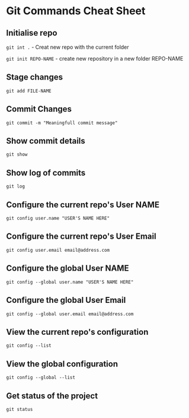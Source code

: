 # Git Commands Cheat Sheet

## Initialise repo

`git int .`
	- Creat new repo with the current folder
	
`git init REPO-NAME`
	- create new repository in a new folder REPO-NAME

## Stage changes
`git add FILE-NAME`

## Commit Changes
`git commit -m "Meaningfull commit message"`

## Show commit details
`git show`

## Show log of commits
`git log`

## Configure the current repo's User NAME
`git config user.name "USER'S NAME HERE"`

## Configure the current repo's User Email
`git config user.email email@address.com`

## Configure the global User NAME
`git config --global user.name "USER'S NAME HERE"`

## Configure the global User Email
`git config --global user.email email@address.com`

## View the current repo's configuration
`git config --list`

## View the global configuration
`git config --global --list`

## Get status of the project
`git status`
